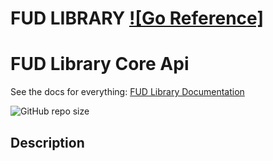 FUD LIBRARY [![Go Reference]](https://go.dev/)
===============

# FUD Library Core Api 

See the docs for everything: [FUD Library Documentation](https://google.com/)

![GitHub repo size](https://img.shields.io/github/repo-size/enikebraimoh/fud_library?style=flat-square)

## Description
